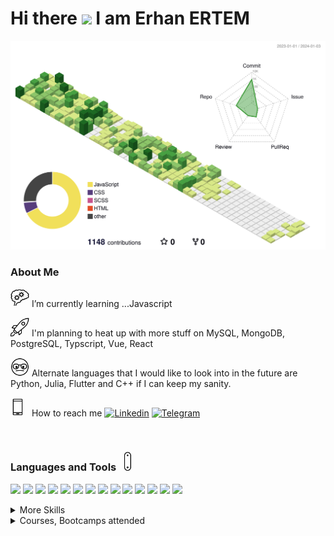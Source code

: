<h1> Hi there <img src="https://media.giphy.com/media/hvRJCLFzcasrR4ia7z/giphy.gif" width="30px"/> I am Erhan ERTEM </h1>

![](./profile-3d-contrib/profile-green-animate.svg)

### About Me

<img src="./img/critical-thinking.gif" width="30px"/> I’m currently learning ...Javascript

<img src="./img/rocket.gif" width="30px"/> I'm planning to heat up with more stuff on MySQL, MongoDB, PostgreSQL, Typscript, Vue, React

<img src="./img/nerd.gif" width="30px"/> Alternate languages that I would like to look into in the future are Python, Julia, Flutter and C++ if I can keep my sanity.

<img src="./img/phonelink-ring.gif" width="30px"/> How to reach me [![Linkedin](https://img.shields.io/badge/-&nbsp;-D8E887?style=flat&logo=Linkedin&logoColor=grey)](https://www.linkedin.com/in/erhan-ertem-46ab361a0/) [![Telegram](https://img.shields.io/badge/-&nbsp;-D8E887?style=flat&logo=telegram&logoColor=grey)](https://t.me/erhanertem)

&nbsp;

### Languages and Tools <img src="./img/swiss-army-knife.gif" width="30px"/>

![](https://img.shields.io/badge/Style-HTML5-informational?style=flat&logo=html5&logoColor=white&color=D8E887)
![](https://img.shields.io/badge/Style-CSS-informational?style=flat&logo=css3&logoColor=white&color=D8E887)
![](https://img.shields.io/badge/CSSLib-TailwindCSS-informational?style=flat&logo=css3&logoColor=white&color=D8E887)
![](https://img.shields.io/badge/Style-Sass-informational?style=flat&logo=Sass&logoColor=white&color=D8E887)
![](https://img.shields.io/badge/Code-JavaScript-informational?style=flat&logo=JavaScript&logoColor=white&color=8CC569)
![](https://img.shields.io/badge/JSLib-React-informational?style=flat&logo=react&logoColor=white&color=8CC569)
![](https://img.shields.io/badge/JSLib-Three.JS-informational?style=flat&logo=three.js&logoColor=white&color=8CC569)
![](https://img.shields.io/badge/RTE-Node.js-informational?style=flat&logo=Node.js&logoColor=white&color=8CC569)
![](https://img.shields.io/badge/Code-Python-informational?style=flat&logo=python&logoColor=white&color=FFE366)
![](https://img.shields.io/badge/Code-Java-informational?style=flat&logo=openjdk&logoColor=white&color=EA8C10)
![](https://img.shields.io/badge/Code-C%23-informational?style=flat&logo=c-sharp&logoColor=white&color=66007D)
![](https://img.shields.io/badge/SQL-MySQL-informational?style=flat&logo=mysql&logoColor=white&color=47A042)
![](https://img.shields.io/badge/SQL-PostgreSQL-informational?style=flat&logo=postgresql&logoColor=white&color=47A042)
![](https://img.shields.io/badge/NoSQL-MongoDB-informational?style=flat&logo=mongodb&logoColor=white&color=47A042)

<details>
<summary>More Skills</summary>

![](https://img.shields.io/badge/Tool-GitKraken-informational?style=flat&logo=GitKraken&logoColor=white&color=f3b745)
![](https://img.shields.io/badge/Tool-Postman-informational?style=flat&logo=Postman&logoColor=white&color=f3b745)
![](https://img.shields.io/badge/Tool-Tableau-informational?style=flat&logo=Tableau&logoColor=white&color=f3b745)
![](https://img.shields.io/badge/BuildTool-Webpack-8DD6F9?style=flat&logo=Webpack&logoColor=white)
![](https://img.shields.io/badge/BuildTool-Vite-8DD6F9?style=flat&logo=vite&logoColor=white)
......

</details>

<details>
<summary>Courses, Bootcamps attended</summary>

| <sub>**Course/Bootcamp**</sub>                                                                   |  <sub>**Cert/Hrs**</sub>                                                                                                                                                                                                                        |<sub>**Languages/Frameworks**</sub>                                                                                                                                                                                                                                                                                                                                                                                                                                                                                                                                                                         |
| ------------------------------------------------------------------------------------------------ | ------------------------------------------------------------------------------------------------------------------------------------------------------------------------------------------------------------------------------------------------| ---------------------------------------------------------------------------------------------------------------------------------------------------------------------------------------------------------------------------------------------------------------------------------------------------------------------------------------------------------------------------------------------------------------------------------------------------------------------------------------------------------------------------------------------------------------------------------------------------------- |
| <sub>Udemy The Git & Github Bootcamp - Colt Steele</sub>                                         | [<img src="./img/order-completed.gif" width="20px"/>](certs/UC-bbe975cb-7f60-45e2-ab3e-37bff7894aee.pdf)&nbsp;<sub>17hrs</sub>                                                                                                                  | ![GIT](https://img.shields.io/badge/GIT-E44C30?style=square&logo=git&logoColor=white) ![KRAKEN](https://img.shields.io/badge/GitKraken-179287?style=square&logo=GitKraken&logoColor=white) ![github](https://img.shields.io/badge/github-%2324292e.svg?style=square&logo=github&logoColor=white?alt=github)                                                                                                                                                                                                                                                                                                |
| <sub>Udemy Build Responsive Real-World Websites with HTML and CSS - Jonas Schmedtmann</sub>      | [<img src="./img/order-completed.gif" width="20px"/>](certs/UC-42231859-8e71-4018-8d4f-be2982687920.pdf)&nbsp;<sub>37.5hrs</sub>                                                                                                                | ![HTML5](https://img.shields.io/badge/HTML5-E34F26?style=square&logo=html5&logoColor=white) ![CSS3](https://img.shields.io/badge/CSS3-1572B6?style=square&logo=css3&logoColor=white) ![JS](https://img.shields.io/badge/JavaScript-323330?style=square&logo=javascript&logoColor=F7DF1E)                                                                                                                                                                                                                                                                                                                   |
| <sub>Udemy The Complete Sass & SCSS Course From Beginner to Advanced - Joe Parys et al.</sub>    | [<img src="./img/order-completed.gif" width="20px"/>](certs/UC-a206915d-14be-41f2-abf4-99f83ecaed01.pdf)&nbsp;<sub>4hrs</sub>                                                                                                                   | ![HTML5](https://img.shields.io/badge/HTML5-E34F26?style=square&logo=html5&logoColor=white) ![CSS3](https://img.shields.io/badge/CSS3-1572B6?style=square&logo=css3&logoColor=white) ![SASS](https://img.shields.io/badge/Sass-CC6699?style=square&logo=sass&logoColor=white)                                                                                                                                                                                                                                                                                                                              |
| <sub>Udemy SASS - The Complete SASS Course (CSS Preprocessor) - Code and Create et al.</sub>     | [<img src="./img/order-completed.gif" width="20px"/>](certs/UC-05f33c9a-ead2-4e80-8c0d-3fe2d2010257.pdf)&nbsp;<sub>6hrs</sub>                                                                                                                   | ![HTML5](https://img.shields.io/badge/HTML5-E34F26?style=square&logo=html5&logoColor=white) ![CSS3](https://img.shields.io/badge/CSS3-1572B6?style=square&logo=css3&logoColor=white) ![SASS](https://img.shields.io/badge/Sass-CC6699?style=square&logo=sass&logoColor=white)                                                                                                                                                                                                                                                                                                                              |
| <sub>Udemy Advanced CSS and Sass Flexbox, Grid, Animations and More! - Jonas Schmedtmann</sub>   | [<img src="./img/order-completed.gif" width="20px"/>](certs/UC-92f64af6-4763-47f3-b0dc-e4f1b4bc044a.pdf)&nbsp;<sub>28hrs</sub>                                                                                                                  | ![HTML5](https://img.shields.io/badge/HTML5-E34F26?style=square&logo=html5&logoColor=white) ![CSS3](https://img.shields.io/badge/CSS3-1572B6?style=square&logo=css3&logoColor=white) ![SASS](https://img.shields.io/badge/Sass-CC6699?style=square&logo=sass&logoColor=white)                                                                                                                                                                                                                                                                                                                              |
| <sub>Udemy Node.js, Express, MongoDB & More The Complete Bootcamp 2023 - Jonas Schmedtmann</sub> | [<img src="./img/order-completed.gif" width="20px"/>](certs/UC-dc1a6d3f-9e3f-4ab9-b566-1d1857f0dbc9.pdf)&nbsp;<sub>42hrs</sub>                                                                                                                  | ![MongoDB](https://img.shields.io/badge/MongoDB-4EA94B?style=square&logo=mongodb&logoColor=white) ![nodeJS](https://img.shields.io/badge/Node.js-339933?style=square&logo=nodedotjs&logoColor=white) ![JS](https://img.shields.io/badge/JavaScript-323330?style=square&logo=javascript&logoColor=F7DF1E) ![expressJs](https://img.shields.io/badge/Express.js-000000?style=square&logo=express&logoColor=white) ![postman](https://img.shields.io/badge/Postman-FF6C37?style=flat&logo=Postman&logoColor=white) ![pug](https://img.shields.io/badge/Pug-E3C29B?styleflat&logo=pug&logoColor=black)         |
| <sub>Udemy The Complete JavaScript Course 2022 From Zero to Expert! - Jonas Schmedtmann</sub>    | [<img src="./img/order-completed.gif" width="20px"/>](certs/UC-a836571e-74af-4785-b2f9-e70fa023ddf1.pdf)&nbsp;<sub>69hrs</sub>                                                                                                                  | ![JS](https://img.shields.io/badge/JavaScript-323330?style=square&logo=javascript&logoColor=F7DF1E)                                                                                                                                                                                                                                                                                                                                                                                                                                                                                                        |
| <sub>Udemy Crash Course Build a Full-Stack Web App in a Weekend! - Jonas Schmedtmann</sub>       | [<img src="./img/order-completed.gif" width="20px"/>](certs/UC-5cee2194-cb64-4945-a534-cee939d8d827.pdf)&nbsp;<sub>12.5hrs</sub>                                                                                                                | ![HTML5](https://img.shields.io/badge/HTML5-E34F26?style=square&logo=html5&logoColor=white) ![CSS3](https://img.shields.io/badge/CSS3-1572B6?style=square&logo=css3&logoColor=white) ![JS](https://img.shields.io/badge/JavaScript-323330?style=square&logo=javascript&logoColor=F7DF1E) ![React](https://img.shields.io/badge/React-20232A?style=square&logo=react&logoColor=61DAF) ![Supabase](https://img.shields.io/badge/Supabase-181818?style=square&logo=supabase&logoColor)                                                                                                                        |
| <sub>Udemy The Ultimate MySQL Bootcamp Go from SQL Beginner to Expert v1/v2 - Colt Steele</sub>  | [<img src="./img/order-completed.gif" width="20px"/>](certs/UC-8d3c187f-e970-4961-a3d2-260f40c23a3e_v1.pdf) [<img src="./img/order-completed.gif" width="20px"/>](certs/UC-8d3c187f-e970-4961-a3d2-260f40c23a3e_v2.pdf)&nbsp;<sub>37.5hrs</sub> | ![mySQL](https://img.shields.io/badge/MySQL-005C84?style=square&logo=mysql&logoColor=white) ![JS](https://img.shields.io/badge/JavaScript-323330?style=square&logo=javascript&logoColor=F7DF1E) ![expressJs](https://img.shields.io/badge/Express.js-000000?style=square&logo=express&logoColor=white) ![HTML5](https://img.shields.io/badge/HTML5-E34F26?style=square&logo=html5&logoColor=white) ![CSS3](https://img.shields.io/badge/CSS3-1572B6?style=square&logo=css3&logoColor=white)                                                                                                                |
| <sub>Udemy SQL and PostgreSQL: The Complete Developer's Guide - Stephen Grider</sub>             | [<img src="./img/order-completed.gif" width="20px"/>](certs/UC-089865e6-a8d4-4cbe-aa05-12ddffe1a292.pdf)&nbsp;<sub>22hrs</sub>                                                                                                                  | ![PostgreSQL](https://img.shields.io/badge/PostgreSQL-316192?style=square&logo=postgresql&logoColor=white)                                                                                                                                                                                                                                                                                                                                                                                                                                                                                                 |
| <sub>Udemy Mastering Regular Expressions in JavaScript - Steven Hancock</sub>                    | [<img src="./img/order-completed.gif" width="20px"/>](certs/UC-4bbaaf83-4ba2-497f-8f9f-2f8afdff747c.pdf)&nbsp;<sub>5.5hrs</sub>                                                                                                                 | ![JS](https://img.shields.io/badge/JavaScript-323330?style=square&logo=javascript&logoColor=F7DF1E)                                                                                                                                                                                                                                                                                                                                                                                                                                                                                                        |
| <sub>Udemy Advanced SQL Bootcamp - Jose Portilla</sub>                                           | [<img src="./img/order-completed.gif" width="20px"/>](certs/UC-ee3fc077-7520-405d-818e-9b3c34b5b373.pdf)&nbsp;<sub>10.5hrs</sub>                                                                                                                | ![PostgreSQL](https://img.shields.io/badge/PostgreSQL-316192?style=square&logo=postgresql&logoColor=white)                                                                                                                                                                                                                                                                                                                                                                                                                                                                                                 |
| <sub>Udemy Learn SQL +Security(pen) testing from Scratch - Rahul Shetty</sub>                    | [<img src="./img/order-completed.gif" width="20px"/>](certs/UC-0e19e741-5929-4048-9e16-2d5a994daccb.pdf)&nbsp;<sub>13.5hrs</sub>                                                                                                                | ![mySQL](https://img.shields.io/badge/MySQL-005C84?style=square&logo=mysql&logoColor=white)                                                                                                                                                                                                                                                                                                                                                                                                                                                                                                                |
| <sub>Udemy SQL–MySQL Complete Master Bootcamp Beginner to Expert 2023 - Donatus Obomighie</sub>  | [<img src="./img/order-completed.gif" width="20px"/>](certs/UC-81bc0f5a-d1bd-4434-8624-0f2245fc23bc.pdf)&nbsp;<sub>20.5hrs</sub>                                                                                                                | ![mySQL](https://img.shields.io/badge/MySQL-005C84?style=square&logo=mysql&logoColor=white)  ![Python](https://img.shields.io/badge/Python-FFD43B?style=square&logo=python&logoColor=blue) ![Jupyter](https://img.shields.io/badge/Jupyter-F37626.svg?style=square&logo=Jupyter&logoColor=white)                                                                                                                                                                                                                                                                                                           |
| <sub>Udemy MongoDB - The Complete Developer's Guide 2023 - Maximilian Schwarzmüller</sub>        | [<img src="./img/order-completed.gif" width="20px"/>](certs/UC-e5fb0dd7-8e91-4a02-a75e-d54de4d62522.pdf)&nbsp;<sub>17.5hrs</sub>                                                                                                                | ![MongoDB](https://img.shields.io/badge/MongoDB-4EA94B?style=square&logo=mongodb&logoColor=white)                                                                                                                                                                                                                                                                                                                                                                                                                                                                                                          |
| <sub>Udemy Mastering TypeScript 2023 Edition - Colt Steele</sub>                                 | [<img src="./img/order-completed.gif" width="20px"/>](certs/UC-9c5919de-1128-444c-b3a3-69eb20e86da3.pdf)&nbsp;<sub>10.5hrs</sub>                                                                                                                | ![Typescript](https://img.shields.io/badge/TypeScript-007ACC?style=square&logo=typescript&logoColor=white) ![React](https://img.shields.io/badge/React-20232A?style=square&logo=react&logoColor=61DAF) ![Webpack](https://img.shields.io/badge/Webpack-8DD6F9?style=square&logo=Webpack&logoColor=white)                                                                                                                                                                                                                                                                                                   |
| <sub>Udemy Modern React with Redux 2023 - Stephen Grider</sub>                                   | [<img src="./img/order-completed.gif" width="20px"/>](certs/UC-951153c5-ea10-487a-8234-a3cde84dc48d.pdf)&nbsp;<sub>37.5hrs</sub>                                                                                                                               | ![React](https://img.shields.io/badge/React-20232A?style=square&logo=react&logoColor=61DAF) ![Redux](https://img.shields.io/badge/Redux-593D88?style=square&logo=redux&logoColor=white) ![Bulma](https://img.shields.io/badge/Bulma-00D1B2?style=square&logo=Bulma&logoColor=white) ![Tailwind](https://img.shields.io/badge/Tailwind_CSS-38B2AC?style=square&logo=Bulma&logoColor=white)                                                                                                                                                                                                                                                                                                                       |
| <sub>Udemy Tailwind CSS From Scratch Learn By Building Projects - Brad Traversy</sub>                  |[<img src="./img/order-completed.gif" width="20px"/>](certs/UC-0875dc7b-184e-41f4-9bfb-c0b34fa98c01.pdf)&nbsp;<sub>12.5hrs</sub>                                                                                                                               | ![JS](https://img.shields.io/badge/JavaScript-323330?style=square&logo=javascript&logoColor=F7DF1E) ![Tailwind](https://img.shields.io/badge/Tailwind_CSS-38B2AC?style=square&logo=Bulma&logoColor=white)                                                                                                                                                                                                                                                                                                                                                                                          |
| <sub>Udemy The Complete Java Development Bootcamp - Rayan Slim</sub>                  |[<img src="./img/order-completed.gif" width="20px"/>](certs/UC-9f4431e9-08bf-476d-b0dc-6c4a56c0fd0b.pdf)&nbsp;<sub>32hrs</sub>                                                                                                                               |  ![Java](https://img.shields.io/badge/Java-ED8B00?style=square&logo=openjdk&logoColor=white)                                                                                                                                                                                                                                                                                                                                                                                      |
| <sub>Udemy One Week Python - Colt Steele</sub>                  |[<img src="./img/order-completed.gif" width="20px"/>](certs/UC-cced269b-85a4-47e5-a8e8-559a4f907e50.pdf)&nbsp;<sub>14.5hrs</sub>                                                                                                                               |  ![Python](https://img.shields.io/badge/Python-FFD43B?style=square&logo=python&logoColor=blue)                                                                                                                                                                                                                                                                                                                                                                                     |
| <sub>Udemy Webpack 5 and Vite - OnlyKiosk Tech</sub>                  |[<img src="./img/order-completed.gif" width="20px"/>](certs/UC-80465f0a-27c4-4d81-8375-d2d4b613976a.pdf)&nbsp;<sub>4.5hrs</sub>                                                                                                                               |  ![Webpack](https://img.shields.io/badge/Webpack-8DD6F9?style=square&logo=Webpack&logoColor=white) ![Vite](https://img.shields.io/badge/Vite-B73BFE?style=square&logo=vite&logoColor=FFD62E)                                                                                                                                                                                                                                                                                                                                                                                     |
| <sub>Udemy JavaScript Pro: Mastering Advanced Concepts and Techniques - Colt Steele</sub>              | ![](https://progress-bar.dev/90/)<br />[<img src="./img/hourglass.gif" width="20px"/>](#)&nbsp;<sub>19hrs</sub>                                                                                                                                 | ![JS](https://img.shields.io/badge/JavaScript-323330?style=square&logo=javascript&logoColor=F7DF1E)                                                                                                                                                                                                                                                                                                                                                                                                                                                  |
| <sub>Udemy Ultimate C# Masterclass for 2023 - Krystyna Ślusarczyk</sub>                  |![](https://progress-bar.dev/50/)<br />[<img src="./img/hourglass.gif" width="20px"/>](#)<sub>40hrs</sub>                                                                                                                               |  ![C#](https://img.shields.io/badge/c%23-%23239120.svg?style=square&logo=c-sharp&logoColor=white) ![.Net](https://img.shields.io/badge/.NET-5C2D91?style=square&logo=.net&logoColor=white)                                                                                                                                                                                                                                                                                                                                                                                   |
| <sub>Udemy Understanding TypeScript - Maximilian Schwarzmüller</sub>                             | ![](https://progress-bar.dev/80/)<br />[<img src="./img/hourglass.gif" width="20px"/>](#)<sub>15hrs</sub>                                                                                                                                       | ![Typescript](https://img.shields.io/badge/TypeScript-007ACC?style=square&logo=typescript&logoColor=white) ![React](https://img.shields.io/badge/React-20232A?style=square&logo=react&logoColor=61DAF) ![Webpack](https://img.shields.io/badge/Webpack-8DD6F9?style=square&logo=Webpack&logoColor=white) ![nodeJS](https://img.shields.io/badge/Node.js-339933?style=square&logo=nodedotjs&logoColor=white)                                                                                                                                                                                                |
| <sub>Udemy Typescript The Complete Developer's Guide - Stephen Grider</sub>                      | ![](https://progress-bar.dev/35/)<br />[<img src="./img/hourglass.gif" width="20px"/>](#)&nbsp;<sub>24.5hrs</sub>                                                                                                                               | ![Typescript](https://img.shields.io/badge/TypeScript-007ACC?style=square&logo=typescript&logoColor=white) ![React](https://img.shields.io/badge/React-20232A?style=square&logo=react&logoColor=61DAF) ![Redux](https://img.shields.io/badge/Redux-593D88?style=square&logo=redux&logoColor=white) ![nodeJS](https://img.shields.io/badge/Node.js-339933?style=square&logo=nodedotjs&logoColor=white) ![expressJs](https://img.shields.io/badge/Express.js-000000?style=square&logo=express&logoColor=white)                                                                                               |
| <sub>Three.JS Journey - Bruno Simon</sub>                                                        | ![](https://progress-bar.dev/32/)<br />[<img src="./img/hourglass.gif" width="20px"/>](#)&nbsp;<sub>70.2hrs</sub>                                                                                                                               | ![Three.JS](https://img.shields.io/badge/ThreeJs-black?style=square&logo=three.js&logoColor=white) ![Green Sock](https://img.shields.io/badge/Green%20Sock-339933?style=square&logo=greensock&logoColor=white) ![React](https://img.shields.io/badge/React-20232A?style=square&logo=react&logoColor=61DAF) ![Vite](https://img.shields.io/badge/Vite-B73BFE?style=square&logo=vite&logoColor=FFD62E) ![Blender](https://img.shields.io/badge/blender-%23F5792A.svg?style=square&logo=blender&logoColor=white)                                                                                              |
| <sub>Udemy Beginning C++ Programming - From Beginner to Beyond - Tim Buchalka</sub>              | ![](https://progress-bar.dev/20/)<br />[<img src="./img/hourglass.gif" width="20px"/>](#)&nbsp;<sub>46hrs</sub>                                                                                                                                 | ![C++](https://img.shields.io/badge/C%2B%2B-00599C?style=square&logo=c%2B%2B&logoColor=white)                                                                                                                                                                                                                                                                                                                                                                                                                                                                                                              |
| <sub>Udemy JavaScript Algorithms and Data Structures Masterclass - Colt Steele</sub>              | ![](https://progress-bar.dev/15/)<br />[<img src="./img/hourglass.gif" width="20px"/>](#)&nbsp;<sub>22hrs</sub>                                                                                                                                 | ![JS](https://img.shields.io/badge/JavaScript-323330?style=square&logo=javascript&logoColor=F7DF1E)                                                                                                                                                                                                                                                                                                                                                                                                                                                          |
| <sub>Udemy The Ultimate React Course 2023: React, Redux & More - Jonas Schmedtmann</sub>              | ![](https://progress-bar.dev/80/)<br />[<img src="./img/hourglass.gif" width="20px"/>](#)&nbsp;<sub>67hrs</sub>                                                                                                                                 | ![JS](https://img.shields.io/badge/JavaScript-323330?style=square&logo=javascript&logoColor=F7DF1E) ![React](https://img.shields.io/badge/React-20232A?style=square&logo=react&logoColor=61DAF) ![Redux](https://img.shields.io/badge/Redux-593D88?style=square&logo=redux&logoColor=white) ![Tailwind](https://img.shields.io/badge/Tailwind_CSS-38B2AC?style=square&logo=Bulma&logoColor=white) ![React Router](https://img.shields.io/badge/React_Router-CA4245?style=square&logo=react-router&logoColor=white) ![Vite](https://img.shields.io/badge/Vite-B73BFE?style=square&logo=vite&logoColor=FFD62E)                                                                                                                                                                                                                                                                                                                                                                                                                                                        |

</details>
